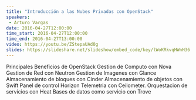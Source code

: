 ```yaml
---
title: "Introducción a las Nubes Privadas con OpenStack"
speakers:
 - Arturo Vargas
date: 2016-04-27T12:00:00
time_start: 2016-04-27T12:00:00
time_end: 2016-04-27T13:00:00
video: https://youtu.be/ZStepaUAd0g
slides: https://slideshare.net/slideshow/embed_code/key/lWoKRkvqHWnH36
---
```


Principales Beneficios de OpenStack
Gestion de Computo con Nova
Gestion de Red con Neutron
Gestion de Imagenes con Glance
Almacenamiento de bloques con Cinder
Almacenamiento de objetos con Swift
Panel de control Horizon
Telemetria con Ceilometer.
Orquestacion de servicios con Heat
Bases de datos como servicio con Trove